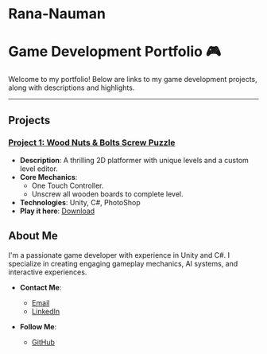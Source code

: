 # Rana-Nauman

# Game Development Portfolio 🎮

Welcome to my portfolio! Below are links to my game development projects, along with descriptions and highlights.

---

## Projects

### [Project 1: Wood Nuts & Bolts Screw Puzzle]([https://example.com/your-link](https://apps.apple.com/us/app/wood-nuts-bolts-screw-puzzle/id6499201195?platform=iphone))
- **Description**: A thrilling 2D platformer with unique levels and a custom level editor.
- **Core Mechanics**:
  - One Touch Controller.
  - Unscrew all wooden boards to complete level.
- **Technologies**: Unity, C#, PhotoShop
- **Play it here**: [Download](https://apps.apple.com/us/app/wood-nuts-bolts-screw-puzzle/id6499201195?platform=iphone)

## About Me
I'm a passionate game developer with experience in Unity and C#. I specialize in creating engaging gameplay mechanics, AI systems, and interactive experiences.

- **Contact Me**:
  - [Email](mailto:rananauman75@gmail.com)
  - [LinkedIn]([https://linkedin.com/in/your-profile](https://www.linkedin.com/in/rana-nauman-b108a816a/))

- **Follow Me**:
  - [GitHub](https://github.com/Nom-ali)
